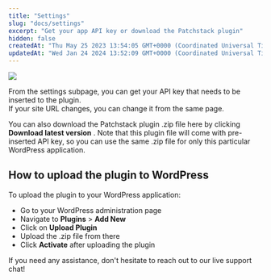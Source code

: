 ```yaml
---
title: "Settings"
slug: "docs/settings"
excerpt: "Get your app API key or download the Patchstack plugin"
hidden: false
createdAt: "Thu May 25 2023 13:54:05 GMT+0000 (Coordinated Universal Time)"
updatedAt: "Wed Jan 24 2024 13:52:09 GMT+0000 (Coordinated Universal Time)"
---
```


![](@images/abcc570-patchstack_settings.png)

From the settings subpage, you can get your API key that needs to be inserted to the plugin.  
If your site URL changes, you can change it from the same page.

You can also download the Patchstack plugin .zip file here by clicking **Download latest version** . Note that this plugin file will come with pre-inserted API key, so you can use the same .zip file for only this particular WordPress application.

## How to upload the plugin to WordPress

To upload the plugin to your WordPress application:

- Go to your WordPress administration page
- Navigate to **Plugins** > **Add New**
- Click on **Upload Plugin**
- Upload the .zip file from there
- Click **Activate** after uploading the plugin

If you need any assistance, don't hesitate to reach out to our live support chat!
